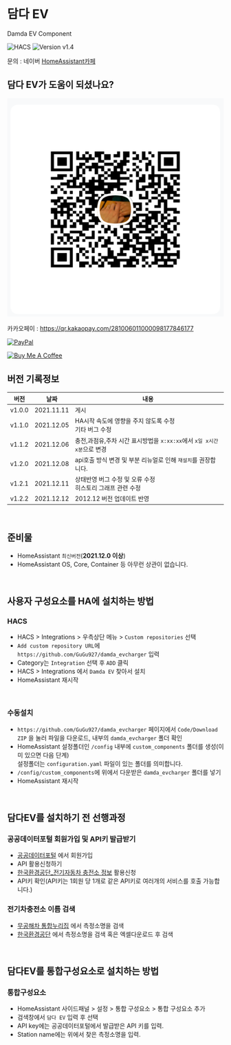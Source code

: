 # 담다 EV

Damda EV Component

![HACS][hacs-shield]
![Version v1.4][version-shield]

문의 : 네이버 [HomeAssistant카페](https://cafe.naver.com/koreassistant)

## 담다 EV가 도움이 되셨나요?

<a href="https://qr.kakaopay.com/281006011000098177846177" target="_blank"><img src="https://github.com/GuGu927/damda_pad/blob/main/images/kakao.png" alt="KaKao"></a>

카카오페이 : https://qr.kakaopay.com/281006011000098177846177

<a href="https://paypal.me/rangee927" target="_blank"><img src="https://www.paypalobjects.com/webstatic/en_US/i/buttons/PP_logo_h_150x38.png" alt="PayPal"></a>

<a href="https://www.buymeacoffee.com/rangee" target="_blank"><img src="https://www.buymeacoffee.com/assets/img/custom_images/white_img.png" alt="Buy Me A Coffee"></a>

## 버전 기록정보

| 버전   | 날짜       | 내용                                                                    |
| ------ | ---------- | ----------------------------------------------------------------------- |
| v1.0.0 | 2021.11.11 | 게시                                                                    |
| v1.1.0 | 2021.12.05 | HA시작 속도에 영향을 주지 않도록 수정<br>기타 버그 수정                 |
| v1.1.2 | 2021.12.06 | 충전,과점유,주차 시간 표시방법을 `x:xx:xx`에서 `x일 x시간 x분`으로 변경 |
| v1.2.0 | 2021.12.08 | api호출 방식 변경 및 부분 리뉴얼로 인해 `재설치`를 권장합니다.          |
| v1.2.1 | 2021.12.11 | 상태반영 버그 수정 및 오류 수정<br>히스토리 그래프 관련 수정            |
| v1.2.2 | 2021.12.12 | 2012.12 버전 업데이트 반영                                              |

<br/>

## 준비물

- HomeAssistant `최신버전`(**2021.12.0 이상**)
- HomeAssistant OS, Core, Container 등 아무런 상관이 없습니다.

<br/>

## 사용자 구성요소를 HA에 설치하는 방법

### HACS

- HACS > Integrations > 우측상단 메뉴 > `Custom repositories` 선택
- `Add custom repository URL`에 `https://github.com/GuGu927/damda_evcharger` 입력
- Category는 `Integration` 선택 후 `ADD` 클릭
- HACS > Integrations 에서 `Damda EV` 찾아서 설치
- HomeAssistant 재시작

<br/>

### 수동설치

- `https://github.com/GuGu927/damda_evcharger` 페이지에서 `Code/Download ZIP` 을 눌러 파일을 다운로드, 내부의 `damda_evcharger` 폴더 확인
- HomeAssistant 설정폴더인 `/config` 내부에 `custom_components` 폴더를 생성(이미 있으면 다음 단계)<br/>설정폴더는 `configuration.yaml` 파일이 있는 폴더를 의미합니다.<br>
- `/config/custom_components`에 위에서 다운받은 `damda_evcharger` 폴더를 넣기<br>
- HomeAssistant 재시작

<br/>

## 담다EV를 설치하기 전 선행과정

### 공공데이터포털 회원가입 및 API키 발급받기

- [공공데이터포털](https://www.data.go.kr/) 에서 회원가입
- API 활용신청하기
- [한국환경공단\_전기자동차 충전소 정보](https://www.data.go.kr/tcs/dss/selectApiDataDetailView.do?publicDataPk=15076352) 활용신청
- API키 확인(API키는 1회원 당 1개로 같은 API키로 여러개의 서비스를 호출 가능합니다.)

### 전기차충전소 이름 검색

- [무공해차 통합누리집](https://www.ev.or.kr/evmonitor) 에서 측정소명을 검색
- [한국환경공단](https://www.keco.or.kr/kr/sub/public/ev/step01/index.do) 에서 측정소명을 검색 혹은 엑셀다운로드 후 검색

<br/>

## 담다EV를 통합구성요소로 설치하는 방법

### 통합구성요소

- HomeAssistant 사이드패널 > 설정 > 통합 구성요소 > 통합 구성요소 추가<br>
- 검색창에서 `담다 EV` 입력 후 선택<br>
- API key에는 공공데이터포털에서 발급받은 API 키를 입력.
- Station name에는 위에서 찾은 측정소명을 입력.

[version-shield]: https://img.shields.io/badge/version-v1.2.2-orange.svg
[hacs-shield]: https://img.shields.io/badge/HACS-Custom-red.svg
